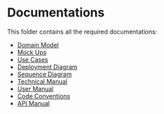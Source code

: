 # Documentations
This folder contains all the required documentations:
- [Domain Model](https://github.com/SELab-2/OSOC-2/tree/documentation/docs/Domain%20Model)
- [Mock Ups](https://github.com/SELab-2/OSOC-2/tree/documentation/docs/mock_ups)
- [Use Cases]()
- [Deployment Diagram]()
- [Sequence Diagram]()
- [Technical Manual](https://github.com/SELab-2/OSOC-2/blob/documentation/docs/docker_quick_guide.md)
- [User Manual](https://github.com/SELab-2/OSOC-2/blob/documentation/docs/user_manual.md)
- [Code Conventions](https://github.com/SELab-2/OSOC-2/blob/documentation/docs/conventions.md)
- [API Manual](https://github.com/SELab-2/OSOC-2/blob/documentation/docs/searching.md)
